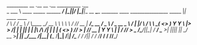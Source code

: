 
_________                               __  .__  __  .__            __________                                           .__                
\_   ___ \  ____   _____ ______   _____/  |_|__|/  |_|__|__  __ ____\______   \_______  ____   ________________    _____ |__| ____    ____  
/    \  \/ /  _ \ /     \\____ \_/ __ \   __\  \   __\  \  \/ // __ \|     ___/\_  __ \/  _ \ / ___\_  __ \__  \  /     \|  |/    \  / ___\ 
\     \___(  <_> )  Y Y  \  |_> >  ___/|  | |  ||  | |  |\   /\  ___/|    |     |  | \(  <_> ) /_/  >  | \// __ \|  Y Y  \  |   |  \/ /_/  >
 \______  /\____/|__|_|  /   __/ \___  >__| |__||__| |__| \_/  \___  >____|     |__|   \____/\___  /|__|  (____  /__|_|  /__|___|  /\___  / 
        \/             \/|__|        \/                            \/                       /_____/            \/      \/        \//_____/  
                                                                                                                                            
